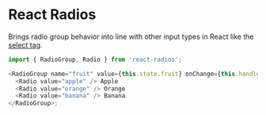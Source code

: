# React Radios

Brings radio group behavior into line with other input types in React like the [select tag](https://reactjs.org/docs/forms.html#the-select-tag).

```js
import { RadioGroup, Radio } from 'react-radios';

<RadioGroup name="fruit" value={this.state.fruit} onChange={this.handleChange}>
  <Radio value="apple" /> Apple
  <Radio value="orange" /> Orange
  <Radio value="banana" /> Banana
</RadioGroup>;
```
